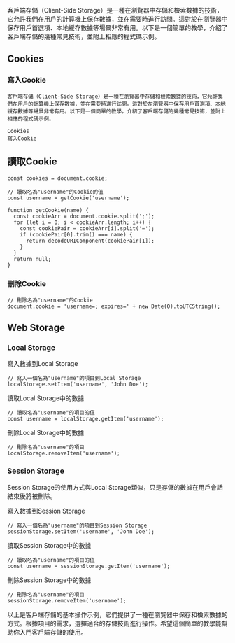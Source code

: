 客戶端存儲（Client-Side Storage）是一種在瀏覽器中存儲和檢索數據的技術，它允許我們在用戶的計算機上保存數據，並在需要時進行訪問。這對於在瀏覽器中保存用戶首選項、本地緩存數據等場景非常有用。以下是一個簡單的教學，介紹了客戶端存儲的幾種常見技術，並附上相應的程式碼示例。

## Cookies
### 寫入Cookie
```
客戶端存儲（Client-Side Storage）是一種在瀏覽器中存儲和檢索數據的技術，它允許我們在用戶的計算機上保存數據，並在需要時進行訪問。這對於在瀏覽器中保存用戶首選項、本地緩存數據等場景非常有用。以下是一個簡單的教學，介紹了客戶端存儲的幾種常見技術，並附上相應的程式碼示例。

Cookies
寫入Cookie
```
## 讀取Cookie
```// 讀取所有的Cookie
const cookies = document.cookie;

// 讀取名為"username"的Cookie的值
const username = getCookie('username');

function getCookie(name) {
  const cookieArr = document.cookie.split(';');
  for (let i = 0; i < cookieArr.length; i++) {
    const cookiePair = cookieArr[i].split('=');
    if (cookiePair[0].trim() === name) {
      return decodeURIComponent(cookiePair[1]);
    }
  }
  return null;
}
```
### 刪除Cookie
```
// 刪除名為"username"的Cookie
document.cookie = 'username=; expires=' + new Date(0).toUTCString();
```
## Web Storage
### Local Storage
寫入數據到Local Storage
```
// 寫入一個名為"username"的項目到Local Storage
localStorage.setItem('username', 'John Doe');
```
讀取Local Storage中的數據
```
// 讀取名為"username"的項目的值
const username = localStorage.getItem('username');
```
刪除Local Storage中的數據
```
// 刪除名為"username"的項目
localStorage.removeItem('username');
```
### Session Storage
Session Storage的使用方式與Local Storage類似，只是存儲的數據在用戶會話結束後將被刪除。

寫入數據到Session Storage
```
// 寫入一個名為"username"的項目到Session Storage
sessionStorage.setItem('username', 'John Doe');
```
讀取Session Storage中的數據
```
// 讀取名為"username"的項目的值
const username = sessionStorage.getItem('username');
```
刪除Session Storage中的數據
```
// 刪除名為"username"的項目
sessionStorage.removeItem('username');
```
以上是客戶端存儲的基本操作示例，它們提供了一種在瀏覽器中保存和檢索數據的方式。根據項目的需求，選擇適合的存儲技術進行操作。希望這個簡單的教學能幫助你入門客戶端存儲的使用。
